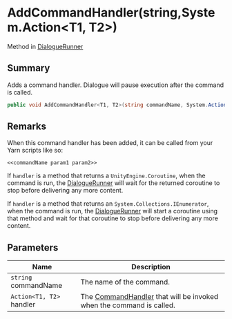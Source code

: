 # AddCommandHandler(string,System.Action\<T1, T2>)

Method in [DialogueRunner](./)

## Summary

Adds a command handler. Dialogue will pause execution after the command is called.

```csharp
public void AddCommandHandler<T1, T2>(string commandName, System.Action<T1, T2> handler);
```

## Remarks

When this command handler has been added, it can be called from your Yarn scripts like so:

```
<<commandName param1 param2>>
```

If `handler` is a method that returns a `UnityEngine.Coroutine`, when the command is run, the [DialogueRunner](./) will wait for the returned coroutine to stop before delivering any more content.

If `handler` is a method that returns an `System.Collections.IEnumerator`, when the command is run, the [DialogueRunner](./) will start a coroutine using that method and wait for that coroutine to stop before delivering any more content.

## Parameters

| Name                     | Description                                                                                              |
| ------------------------ | -------------------------------------------------------------------------------------------------------- |
| `string` commandName     | The name of the command.                                                                                 |
| `Action<T1, T2>` handler | The [CommandHandler](../../yarn/yarn.commandhandler.md) that will be invoked when the command is called. |
